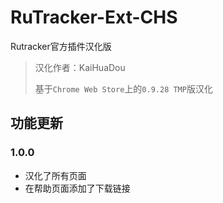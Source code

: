 # RuTracker-Ext-CHS

Rutracker官方插件汉化版
> 汉化作者：KaiHuaDou
>
> 基于`Chrome Web Store`上的`0.9.28 TMP`版汉化

## 功能更新

### 1.0.0

+ 汉化了所有页面
+ 在帮助页面添加了下载链接
